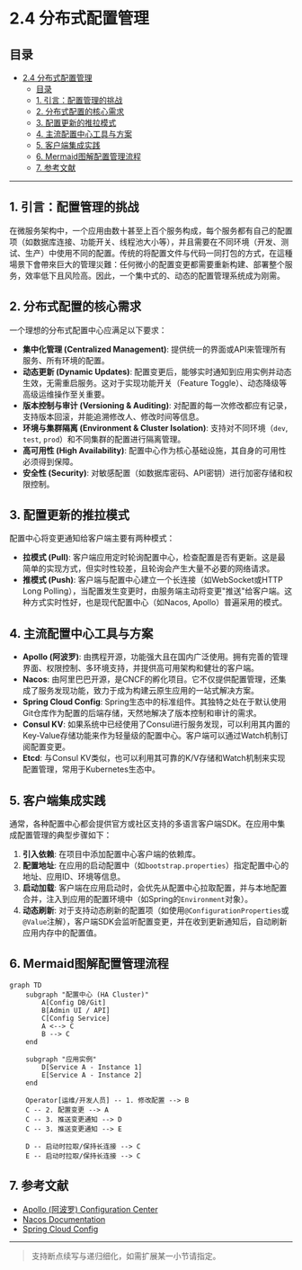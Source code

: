 # 2.4 分布式配置管理

## 目录

- [2.4 分布式配置管理](#24-分布式配置管理)
  - [目录](#目录)
  - [1. 引言：配置管理的挑战](#1-引言配置管理的挑战)
  - [2. 分布式配置的核心需求](#2-分布式配置的核心需求)
  - [3. 配置更新的推拉模式](#3-配置更新的推拉模式)
  - [4. 主流配置中心工具与方案](#4-主流配置中心工具与方案)
  - [5. 客户端集成实践](#5-客户端集成实践)
  - [6. Mermaid图解配置管理流程](#6-mermaid图解配置管理流程)
  - [7. 参考文献](#7-参考文献)

---

## 1. 引言：配置管理的挑战

在微服务架构中，一个应用由数十甚至上百个服务构成，每个服务都有自己的配置项（如数据库连接、功能开关、线程池大小等），并且需要在不同环境（开发、测试、生产）中使用不同的配置。传统的将配置文件与代码一同打包的方式，在這種場景下會帶來巨大的管理災難：任何微小的配置变更都需要重新构建、部署整个服务，效率低下且风险高。因此，一个集中式的、动态的配置管理系统成为刚需。

## 2. 分布式配置的核心需求

一个理想的分布式配置中心应满足以下要求：

- **集中化管理 (Centralized Management)**: 提供统一的界面或API来管理所有服务、所有环境的配置。
- **动态更新 (Dynamic Updates)**: 配置变更后，能够实时通知到应用实例并动态生效，无需重启服务。这对于实现功能开关（Feature Toggle）、动态降级等高级运维操作至关重要。
- **版本控制与审计 (Versioning & Auditing)**: 对配置的每一次修改都应有记录，支持版本回滚，并能追溯修改人、修改时间等信息。
- **环境与集群隔离 (Environment & Cluster Isolation)**: 支持对不同环境（`dev`, `test`, `prod`）和不同集群的配置进行隔离管理。
- **高可用性 (High Availability)**: 配置中心作为核心基础设施，其自身的可用性必须得到保障。
- **安全性 (Security)**: 对敏感配置（如数据库密码、API密钥）进行加密存储和权限控制。

## 3. 配置更新的推拉模式

配置中心将变更通知给客户端主要有两种模式：

- **拉模式 (Pull)**: 客户端应用定时轮询配置中心，检查配置是否有更新。这是最简单的实现方式，但实时性较差，且轮询会产生大量不必要的网络请求。
- **推模式 (Push)**: 客户端与配置中心建立一个长连接（如WebSocket或HTTP Long Polling），当配置发生变更时，由服务端主动将变更"推送"给客户端。这种方式实时性好，也是现代配置中心（如Nacos, Apollo）普遍采用的模式。

## 4. 主流配置中心工具与方案

- **Apollo (阿波罗)**: 由携程开源，功能强大且在国内广泛使用。拥有完善的管理界面、权限控制、多环境支持，并提供高可用架构和健壮的客户端。
- **Nacos**: 由阿里巴巴开源，是CNCF的孵化项目。它不仅提供配置管理，还集成了服务发现功能，致力于成为构建云原生应用的一站式解决方案。
- **Spring Cloud Config**: Spring生态中的标准组件。其独特之处在于默认使用Git仓库作为配置的后端存储，天然地解决了版本控制和审计的需求。
- **Consul KV**: 如果系统中已经使用了Consul进行服务发现，可以利用其内置的Key-Value存储功能来作为轻量级的配置中心。客户端可以通过Watch机制订阅配置变更。
- **Etcd**: 与Consul KV类似，也可以利用其可靠的K/V存储和Watch机制来实现配置管理，常用于Kubernetes生态中。

## 5. 客户端集成实践

通常，各种配置中心都会提供官方或社区支持的多语言客户端SDK。在应用中集成配置管理的典型步骤如下：

1. **引入依赖**: 在项目中添加配置中心客户端的依赖库。
2. **配置地址**: 在应用的启动配置中（如`bootstrap.properties`）指定配置中心的地址、应用ID、环境等信息。
3. **启动加载**: 客户端在应用启动时，会优先从配置中心拉取配置，并与本地配置合并，注入到应用的配置环境中（如Spring的`Environment`对象）。
4. **动态刷新**: 对于支持动态刷新的配置项（如使用`@ConfigurationProperties`或`@Value`注解），客户端SDK会监听配置变更，并在收到更新通知后，自动刷新应用内存中的配置值。

## 6. Mermaid图解配置管理流程

```mermaid
graph TD
    subgraph "配置中心 (HA Cluster)"
        A[Config DB/Git]
        B[Admin UI / API]
        C[Config Service]
        A <--> C
        B --> C
    end
    
    subgraph "应用实例"
        D[Service A - Instance 1]
        E[Service A - Instance 2]
    end
    
    Operator[运维/开发人员] -- 1. 修改配置 --> B
    C -- 2. 配置变更 --> A
    C -- 3. 推送变更通知 --> D
    C -- 3. 推送变更通知 --> E
    
    D -- 启动时拉取/保持长连接 --> C
    E -- 启动时拉取/保持长连接 --> C
```

## 7. 参考文献

- [Apollo (阿波罗) Configuration Center](https://www.apolloconfig.com/)
- [Nacos Documentation](https://nacos.io/en-us/docs/what-is-nacos.html)
- [Spring Cloud Config](https://spring.io/projects/spring-cloud-config)

---
> 支持断点续写与递归细化，如需扩展某一小节请指定。

